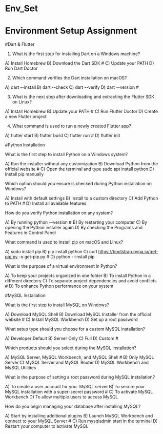 # Env_Set

# Environment Setup Assignment

#Dart & Flutter

1. What is the first step for installing Dart on a Windows machine?

A) Install Homebrew
B) Download the Dart SDK   #
C) Update your PATH
D) Run Dart Doctor


2. Which command verifies the Dart installation on macOS?

A) dart --install
B) dart --check
C) dart --verify
D) dart --version   #


3. What is the next step after downloading and extracting the Flutter SDK on Linux?

A) Install Homebrew
B) Update your PATH    #
C) Run Flutter Doctor
D) Create a new Flutter project


4. What command is used to run a newly created Flutter app?

A) flutter start
B) flutter build
C) flutter run   #
D) flutter init


#Python Installation

What is the first step to install Python on a Windows system?

A) Run the installer without any customization
B) Download Python from the official website    #
C) Open the terminal and type sudo apt install python
D) Install pip manually

Which option should you ensure is checked during Python installation on Windows?

A) Install with default settings
B) Install to a custom directory
C) Add Python to PATH   #
D) Install all available features

How do you verify Python installation on any system?

A) By running python --version   #
B) By restarting your computer
C) By opening the Python installer again
D) By checking the Programs and Features in Control Panel

What command is used to install pip on macOS and Linux?

A) sudo install pip
B) pip install python
C) curl https://bootstrap.pypa.io/get-pip.py -o get-pip.py    #
D) python --install pip

What is the purpose of a virtual environment in Python?

A) To keep your projects organized in one folder
B) To install Python in a different directory
C) To separate project dependencies and avoid conflicts    #
D) To enhance Python performance on your system

#MySQL Installation

What is the first step to install MySQL on Windows?

A) Download MySQL Shell
B) Download MySQL Installer from the official website    #
C) Install MySQL Workbench
D) Set up a root password

What setup type should you choose for a custom MySQL installation?

A) Developer Default
B) Server Only
C) Full
D) Custom    #

Which products should you select during the MySQL installation?

A) MySQL Server, MySQL Workbench, and MySQL Shell   #
B) Only MySQL Server
C) MySQL Server and MySQL Router
D) MySQL Workbench and MySQL Utilities

What is the purpose of setting a root password during MySQL installation?

A) To create a user account for your MySQL server
B) To secure your MySQL installation with a super-secret password     #
C) To activate MySQL Workbench
D) To allow multiple users to access MySQL

How do you begin managing your database after installing MySQL?

A) Start by installing additional plugins
B) Launch MySQL Workbench and connect to your MySQL Server    #
C) Run mysqladmin start in the terminal
D) Restart your computer to activate MySQL

